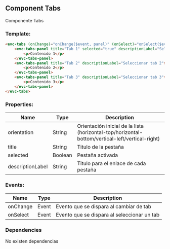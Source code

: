 ## Component Tabs
Componente Tabs

### Template:
```html
<evc-tabs (onChange)="onChange($event, panel)" (onSelect)="onSelect($event, panel)">
    <evc-tabs-panel title="Tab 1" selected="true" descriptionLabel="Seleccionar tab 1">
        <p>Contenido 1</p>
    </evc-tabs-panel>
    <evc-tabs-panel title="Tab 2" descriptionLabel="Seleccionar tab 2">
        <p>Contenido 2</p>
    </evc-tabs-panel>
    <evc-tabs-panel title="Tab 3" descriptionLabel="Seleccionar tab 3">
        <p>Contenido 3</p>
    </evc-tabs-panel>
</evc-tabs>
```
### Properties:
| Name          | Type          | Description  |
| ------------- | ------------- | -------------|
| orientation   | String       | Orientación inicial de la lista (horizontal-top/horizontal-bottom/vertical-left/vertical-right) |
| title   | String       | Titulo de la pestaña  |
| selected   | Boolean       | Pestaña activada  |
| descriptionLabel   | String       | Titulo para el enlace de cada pestaña  |

### Events:
| Name          | Type          | Description  |
| ------------- | ------------- | -------------|
| onChange   | Event       | Evento que se dispara al cambiar de tab|
| onSelect   | Event       | Evento que se dispara al seleccionar un tab|

### Dependencies

No existen dependencias